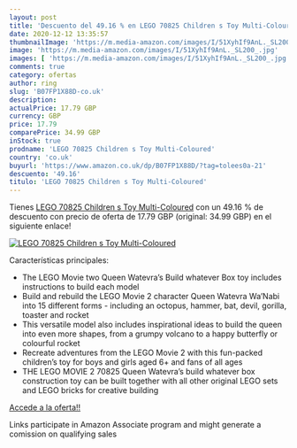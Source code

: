```yaml
---
layout: post
title: 'Descuento del 49.16 % en LEGO 70825 Children s Toy Multi-Coloured'
date: 2020-12-12 13:35:57
thumbnailImage: 'https://m.media-amazon.com/images/I/51XyhIf9AnL._SL200_.jpg'
image: 'https://m.media-amazon.com/images/I/51XyhIf9AnL._SL200_.jpg'
images: [ 'https://m.media-amazon.com/images/I/51XyhIf9AnL._SL200_.jpg' ]
comments: true
category: ofertas
author: ring
slug: 'B07FP1X88D-co.uk'
description:
actualPrice: 17.79 GBP
currency: GBP
price: 17.79
comparePrice: 34.99 GBP
inStock: true
prodname: 'LEGO 70825 Children s Toy Multi-Coloured'
country: 'co.uk'
buyurl: 'https://www.amazon.co.uk/dp/B07FP1X88D/?tag=tolees0a-21'
descuento: '49.16'
titulo: 'LEGO 70825 Children s Toy Multi-Coloured'
---
```


Tienes [LEGO 70825 Children s Toy Multi-Coloured](https://www.amazon.co.uk/dp/B07FP1X88D/?tag=tolees0a-21) con un 49.16 % de descuento con precio de oferta de 17.79 GBP (original: 34.99 GBP) en el siguiente enlace!

[![LEGO 70825 Children s Toy Multi-Coloured](https://m.media-amazon.com/images/I/51XyhIf9AnL._SL200_.jpg)](https://www.amazon.co.uk/dp/B07FP1X88D/?tag=tolees0a-21)

Características principales:

- The LEGO Movie two Queen Watevra’s Build whatever Box toy includes instructions to build each model
- Build and rebuild the LEGO Movie 2 character Queen Watevra Wa’Nabi into 15 different forms - including an octopus, hammer, bat, devil, gorilla, toaster and rocket
- This versatile model also includes inspirational ideas to build the queen into even more shapes, from a grumpy volcano to a happy butterfly or colourful rocket
- Recreate adventures from the LEGO Movie 2 with this fun-packed children’s toy for boys and girls aged 6+ and fans of all ages
- THE LEGO MOVIE 2 70825 Queen Watevra’s build whatever box construction toy can be built together with all other original LEGO sets and LEGO bricks for creative building

[Accede a la oferta!!](https://www.amazon.co.uk/dp/B07FP1X88D/?tag=tolees0a-21)

Links participate in Amazon Associate program and might generate a comission on qualifying sales


